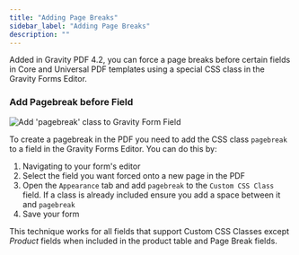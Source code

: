 ```yaml
---
title: "Adding Page Breaks"
sidebar_label: "Adding Page Breaks"
description: ""
---
```


Added in Gravity PDF 4.2, you can force a page breaks before certain fields in Core and Universal PDF templates using a special CSS class in the Gravity Forms Editor.

### Add Pagebreak before Field

![Add 'pagebreak' class to Gravity Form Field](https://resources.gravitypdf.com/uploads/2017/06/pagebreak.png) 

To create a pagebreak in the PDF you need to add the CSS class `pagebreak` to a field in the Gravity Forms Editor. You can do this by:

1. Navigating to your form's editor
1. Select the field you want forced onto a new page in the PDF
1. Open the `Appearance` tab and add `pagebreak` to the `Custom CSS Class` field. If a class is already included ensure you add a space between it and `pagebreak`
1. Save your form

This technique works for all fields that support Custom CSS Classes except *Product* fields when included in the product table and Page Break fields.